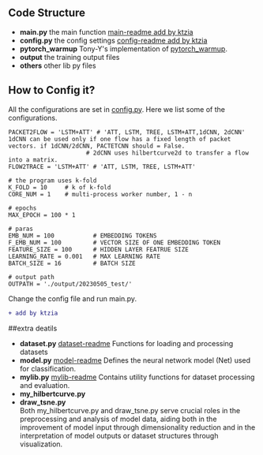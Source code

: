 ## Code Structure

* **main.py** the main function [main-readme add by ktzia](main-readme.md)
* **config.py** the config settings [config-readme add by ktzia](config-readme.md)
* **pytorch_warmup** Tony-Y's implementation of [pytorch_warmup](https://github.com/Tony-Y/pytorch_warmup).
* **output** the training output files
* **others** other lib py files

## How to Config it?
All the configurations are set in [config.py](./config.py).
Here we list some of the configurations.

```
PACKET2FLOW = 'LSTM+ATT' # 'ATT, LSTM, TREE, LSTM+ATT,1dCNN, 2dCNN' 1dCNN can be used only if one flow has a fixed length of packet vectors. if 1dCNN/2dCNN, PACTETCNN should = False.   
                      # 2dCNN uses hilbertcurve2d to transfer a flow into a matrix.
FLOW2TRACE = 'LSTM+ATT' # 'ATT, LSTM, TREE, LSTM+ATT'

# the program uses k-fold
K_FOLD = 10     # k of k-fold
CORE_NUM = 1    # multi-process worker number, 1 - n

# epochs
MAX_EPOCH = 100 * 1

# paras
EMB_NUM = 100           # EMBEDDING TOKENS
F_EMB_NUM = 100         # VECTOR SIZE OF ONE EMBEDDING TOKEN
FEATURE_SIZE = 100      # HIDDEN LAYER FEATRUE SIZE
LEARNING_RATE = 0.001   # MAX LEARNING RATE
BATCH_SIZE = 16         # BATCH SIZE

# output path
OUTPATH = './output/20230505_test/'

```

Change the config file and run main.py.
```diff
+ add by ktzia
```
##extra deatils
* **dataset.py** [dataset-readme](dataset-readme.md) Functions for loading and processing datasets 
* **model.py** [model-readme](model-readme.md) Defines the neural network model (Net) used for classification.
* **mylib.py** [mylib-readme](mylib-readme.md) Contains utility functions for dataset processing and evaluation.
* **my_hilbertcurve.py**
* **draw_tsne.py** <br>
Both my_hilbertcurve.py and draw_tsne.py serve crucial roles in the preprocessing and analysis of model data, aiding both in the improvement of model input through dimensionality reduction and in the interpretation of model outputs or dataset structures through visualization.

